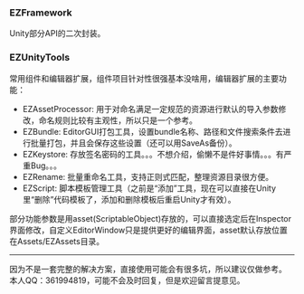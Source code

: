### EZFramework 

Unity部分API的二次封装。

### EZUnityTools

常用组件和编辑器扩展，组件项目针对性很强基本没啥用，编辑器扩展的主要功能：

- EZAssetProcessor: 用于对命名满足一定规范的资源进行默认的导入参数修改，命名规则比较有主观性，所以只是一个参考。
- EZBundle: EditorGUI打包工具，设置bundle名称、路径和文件搜索条件去进行批量打包，并且会保存这些设置（还可以用SaveAs备份）。
- EZKeystore: 存放签名密码的工具。。。不想介绍，偷懒不是件好事情。。。有严重Bug。。。
- EZRename: 批量重命名工具，支持正则式匹配，整理资源目录很方便。
- EZScript: 脚本模板管理工具（之前是“添加”工具，现在可以直接在Unity里“删除”代码模板了，添加和删除模板后重启Unity才有效）。

部分功能参数是用asset(ScriptableObject)存放的，可以直接选定后在Inspector界面修改，自定义EditorWindow只是提供更好的编辑界面，asset默认存放位置在Assets/EZAssets目录。

-----

因为不是一套完整的解决方案，直接使用可能会有很多坑，所以建议仅做参考。
本人QQ：361994819，可能不会及时回复，但是欢迎留言提意见。